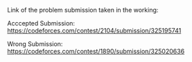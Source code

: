 Link of the problem submission taken in the working:

Acccepted Submission: https://codeforces.com/contest/2104/submission/325195741

Wrong Submission: https://codeforces.com/contest/1890/submission/325020636
